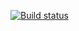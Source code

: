 [![Build status](https://ci.appveyor.com/api/projects/status/l4o15r3k59w0rx6n?svg=true)](https://ci.appveyor.com/project/Nolldor1/selenide-qa-51)
